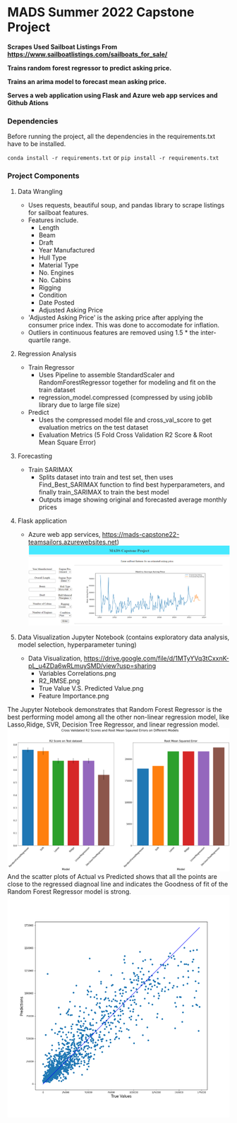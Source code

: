 # MADS Summer 2022 Capstone Project

**Scrapes Used Sailboat Listings From https://www.sailboatlistings.com/sailboats_for_sale/**

**Trains random forest regressor to predict asking price.**

**Trains an arima model to forecast mean asking price.**

**Serves a web application using Flask and Azure web app services and Github Ations**


### Dependencies
Before running the project, all the dependencies in the requirements.txt have to be installed. 

`conda install -r requirements.txt` or `pip install -r requirements.txt`

### Project Components

1. Data Wrangling
   - Uses requests, beautiful soup, and pandas library to scrape listings for sailboat features.
   - Features include.
       * Length
       * Beam
       * Draft
       * Year Manufactured
       * Hull Type
       * Material Type
       * No. Engines
       * No. Cabins
       * Rigging
       * Condition
       * Date Posted
       * Adjusted Asking Price 
   - 'Adjusted Asking Price' is the asking price after applying the consumer price index. This was done to accomodate for inflation.
   - Outliers in continuous features are removed using 1.5 * the inter-quartile range.

2. Regression Analysis
   - Train Regressor
     - Uses Pipeline to assemble StandardScaler and RandomForestRegressor together for modeling and fit on the train dataset
     - regression_model.compressed (compressed by using joblib library due to large file size)
   - Predict 
     - Uses the compressed model file and cross_val_score to get evaluation metrics on the test dataset
     - Evaluation Metrics (5 Fold Cross Validation R2 Score & Root Mean Square Error) 


3. Forecasting
   - Train SARIMAX
     - Splits dataset into train and test set, then uses Find_Best_SARIMAX function to find best hyperparameters, and finally train_SARIMAX to train the best model
     - Outputs image showing original and forecasted average monthly prices 


4. Flask application 
   - Azure web app services, https://mads-capstone22-teamsailors.azurewebsites.net)
  ![Alt text](webapp_snippet.PNG)
   

5. Data Visualization Jupyter Notebook (contains exploratory data analysis, model selection, hyperparameter tuning) 
    - Data Visualization, https://drive.google.com/file/d/1MTyYVq3tCxxnK-pL_u4ZDa6wRLmuySMD/view?usp=sharing
      - Variables Correlations.png
      - R2_RMSE.png
      - True Value V.S. Predicted Value.png
      - Feature Importance.png

The Jupyter Notebook demonstrates that Random Forest Regressor is the best performing model among all the other non-linear regression model, like Lasso,Ridge, SVR, Decision Tree Regressor, and linear regression model.
![Alt text](R2_RMSE.png)
And the scatter plots of Actual vs Predicted shows that all the points are close to the regressed diagnoal line and indicates the Goodness of fit of the Random Forest Regressor model is strong.
![Alt text](Actual_vs_Predicted.png)
